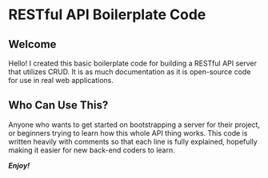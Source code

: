 # RESTful API Boilerplate Code

## Welcome
Hello! I created this basic boilerplate code for building a RESTful API server that utilizes CRUD.
It is as much documentation as it is open-source code for use in real web applications.

## Who Can Use This?
Anyone who wants to get started on bootstrapping a server for their project, or beginners trying to learn how this whole API thing works.
This code is written heavily with comments so that each line is fully explained, hopefully making it easier for new back-end coders to learn.

***Enjoy!***
